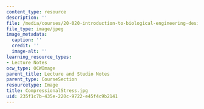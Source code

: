 ```yaml
---
content_type: resource
description: ''
file: /media/courses/20-020-introduction-to-biological-engineering-design-spring-2009/235f1c7b435e220c9722e45f4c9b2141_CompressionalStress.jpg
file_type: image/jpeg
image_metadata:
  caption: ''
  credit: ''
  image-alt: ''
learning_resource_types:
- Lecture Notes
ocw_type: OCWImage
parent_title: Lecture and Studio Notes
parent_type: CourseSection
resourcetype: Image
title: CompressionalStress.jpg
uid: 235f1c7b-435e-220c-9722-e45f4c9b2141
---
```

